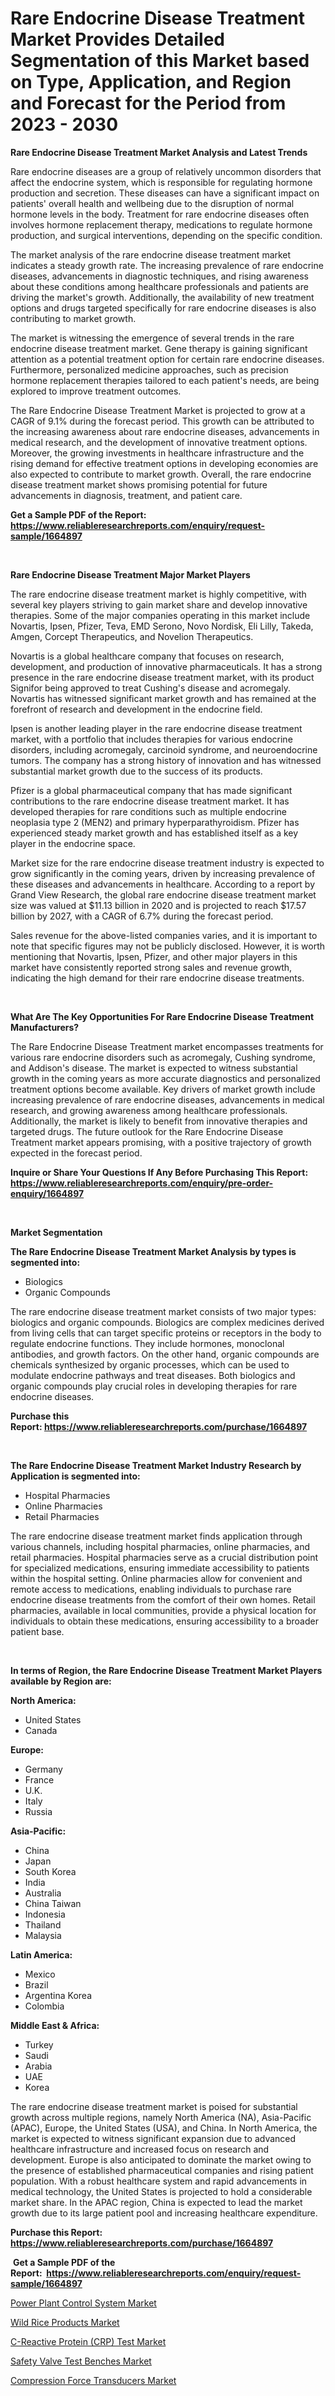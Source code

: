 <p><h1>Rare Endocrine Disease Treatment Market Provides Detailed Segmentation of this Market based on Type, Application, and Region and Forecast for the Period from 2023 - 2030</h1></p><p><strong>Rare Endocrine Disease Treatment Market Analysis and Latest Trends</strong></p>
<p><p>Rare endocrine diseases are a group of relatively uncommon disorders that affect the endocrine system, which is responsible for regulating hormone production and secretion. These diseases can have a significant impact on patients' overall health and wellbeing due to the disruption of normal hormone levels in the body. Treatment for rare endocrine diseases often involves hormone replacement therapy, medications to regulate hormone production, and surgical interventions, depending on the specific condition.</p><p>The market analysis of the rare endocrine disease treatment market indicates a steady growth rate. The increasing prevalence of rare endocrine diseases, advancements in diagnostic techniques, and rising awareness about these conditions among healthcare professionals and patients are driving the market's growth. Additionally, the availability of new treatment options and drugs targeted specifically for rare endocrine diseases is also contributing to market growth.</p><p>The market is witnessing the emergence of several trends in the rare endocrine disease treatment market. Gene therapy is gaining significant attention as a potential treatment option for certain rare endocrine diseases. Furthermore, personalized medicine approaches, such as precision hormone replacement therapies tailored to each patient's needs, are being explored to improve treatment outcomes.</p><p>The Rare Endocrine Disease Treatment Market is projected to grow at a CAGR of 9.1% during the forecast period. This growth can be attributed to the increasing awareness about rare endocrine diseases, advancements in medical research, and the development of innovative treatment options. Moreover, the growing investments in healthcare infrastructure and the rising demand for effective treatment options in developing economies are also expected to contribute to market growth. Overall, the rare endocrine disease treatment market shows promising potential for future advancements in diagnosis, treatment, and patient care.</p></p>
<p><strong>Get a Sample PDF of the Report:&nbsp; <a href="https://www.reliableresearchreports.com/enquiry/request-sample/1664897">https://www.reliableresearchreports.com/enquiry/request-sample/1664897</a></strong></p>
<p>&nbsp;</p>
<p><strong>Rare Endocrine Disease Treatment Major Market Players</strong></p>
<p><p>The rare endocrine disease treatment market is highly competitive, with several key players striving to gain market share and develop innovative therapies. Some of the major companies operating in this market include Novartis, Ipsen, Pfizer, Teva, EMD Serono, Novo Nordisk, Eli Lilly, Takeda, Amgen, Corcept Therapeutics, and Novelion Therapeutics.</p><p>Novartis is a global healthcare company that focuses on research, development, and production of innovative pharmaceuticals. It has a strong presence in the rare endocrine disease treatment market, with its product Signifor being approved to treat Cushing's disease and acromegaly. Novartis has witnessed significant market growth and has remained at the forefront of research and development in the endocrine field.</p><p>Ipsen is another leading player in the rare endocrine disease treatment market, with a portfolio that includes therapies for various endocrine disorders, including acromegaly, carcinoid syndrome, and neuroendocrine tumors. The company has a strong history of innovation and has witnessed substantial market growth due to the success of its products.</p><p>Pfizer is a global pharmaceutical company that has made significant contributions to the rare endocrine disease treatment market. It has developed therapies for rare conditions such as multiple endocrine neoplasia type 2 (MEN2) and primary hyperparathyroidism. Pfizer has experienced steady market growth and has established itself as a key player in the endocrine space.</p><p>Market size for the rare endocrine disease treatment industry is expected to grow significantly in the coming years, driven by increasing prevalence of these diseases and advancements in healthcare. According to a report by Grand View Research, the global rare endocrine disease treatment market size was valued at $11.13 billion in 2020 and is projected to reach $17.57 billion by 2027, with a CAGR of 6.7% during the forecast period.</p><p>Sales revenue for the above-listed companies varies, and it is important to note that specific figures may not be publicly disclosed. However, it is worth mentioning that Novartis, Ipsen, Pfizer, and other major players in this market have consistently reported strong sales and revenue growth, indicating the high demand for their rare endocrine disease treatments.</p></p>
<p>&nbsp;</p>
<p><strong>What Are The Key Opportunities For Rare Endocrine Disease Treatment Manufacturers?</strong></p>
<p><p>The Rare Endocrine Disease Treatment market encompasses treatments for various rare endocrine disorders such as acromegaly, Cushing syndrome, and Addison's disease. The market is expected to witness substantial growth in the coming years as more accurate diagnostics and personalized treatment options become available. Key drivers of market growth include increasing prevalence of rare endocrine diseases, advancements in medical research, and growing awareness among healthcare professionals. Additionally, the market is likely to benefit from innovative therapies and targeted drugs. The future outlook for the Rare Endocrine Disease Treatment market appears promising, with a positive trajectory of growth expected in the forecast period.</p></p>
<p><strong>Inquire or Share Your Questions If Any Before Purchasing This Report: <a href="https://www.reliableresearchreports.com/enquiry/pre-order-enquiry/1664897">https://www.reliableresearchreports.com/enquiry/pre-order-enquiry/1664897</a></strong></p>
<p>&nbsp;</p>
<p><strong>Market Segmentation</strong></p>
<p><strong>The Rare Endocrine Disease Treatment Market Analysis by types is segmented into:</strong></p>
<p><ul><li>Biologics</li><li>Organic Compounds</li></ul></p>
<p><p>The rare endocrine disease treatment market consists of two major types: biologics and organic compounds. Biologics are complex medicines derived from living cells that can target specific proteins or receptors in the body to regulate endocrine functions. They include hormones, monoclonal antibodies, and growth factors. On the other hand, organic compounds are chemicals synthesized by organic processes, which can be used to modulate endocrine pathways and treat diseases. Both biologics and organic compounds play crucial roles in developing therapies for rare endocrine diseases.</p></p>
<p><strong>Purchase this Report:&nbsp;<a href="https://www.reliableresearchreports.com/purchase/1664897">https://www.reliableresearchreports.com/purchase/1664897</a></strong></p>
<p>&nbsp;</p>
<p><strong>The Rare Endocrine Disease Treatment Market Industry Research by Application is segmented into:</strong></p>
<p><ul><li>Hospital Pharmacies</li><li>Online Pharmacies</li><li>Retail Pharmacies</li></ul></p>
<p><p>The rare endocrine disease treatment market finds application through various channels, including hospital pharmacies, online pharmacies, and retail pharmacies. Hospital pharmacies serve as a crucial distribution point for specialized medications, ensuring immediate accessibility to patients within the hospital setting. Online pharmacies allow for convenient and remote access to medications, enabling individuals to purchase rare endocrine disease treatments from the comfort of their own homes. Retail pharmacies, available in local communities, provide a physical location for individuals to obtain these medications, ensuring accessibility to a broader patient base.</p></p>
<p>&nbsp;</p>
<p><strong>In terms of Region, the Rare Endocrine Disease Treatment Market Players available by Region are:</strong></p>
<p>
    <p> <strong> North America: </strong>
        <ul>
            <li>United States</li>
            <li>Canada</li>
        </ul>
        </p> 
    <p> <strong> Europe: </strong>
        <ul>
            <li>Germany</li>
            <li>France</li>
            <li>U.K.</li>
            <li>Italy</li>
            <li>Russia</li>
        </ul>
        </p> 
    <p> <strong> Asia-Pacific: </strong>
        <ul>
            <li>China</li>
            <li>Japan</li>
            <li>South Korea</li>
            <li>India</li>
            <li>Australia</li>
            <li>China Taiwan</li>
            <li>Indonesia</li>
            <li>Thailand</li>
            <li>Malaysia</li>
        </ul>
        </p> 
    <p> <strong> Latin America: </strong>
        <ul>
            <li>Mexico</li>
            <li>Brazil</li>
            <li>Argentina Korea</li>
            <li>Colombia</li>
        </ul>
        </p> 
    <p> <strong> Middle East & Africa: </strong>
        <ul>
            <li>Turkey</li>
            <li>Saudi</li>
            <li>Arabia</li>
            <li>UAE</li>
            <li>Korea</li>
        </ul>
    </p>
    </p>
<p><p>The rare endocrine disease treatment market is poised for substantial growth across multiple regions, namely North America (NA), Asia-Pacific (APAC), Europe, the United States (USA), and China. In North America, the market is expected to witness significant expansion due to advanced healthcare infrastructure and increased focus on research and development. Europe is also anticipated to dominate the market owing to the presence of established pharmaceutical companies and rising patient population. With a robust healthcare system and rapid advancements in medical technology, the United States is projected to hold a considerable market share. In the APAC region, China is expected to lead the market growth due to its large patient pool and increasing healthcare expenditure.</p></p>
<p><strong>Purchase this Report: <a href="https://www.reliableresearchreports.com/purchase/1664897">https://www.reliableresearchreports.com/purchase/1664897</a></strong></p>
<p>&nbsp;<strong>Get a Sample PDF of the Report:&nbsp;&nbsp;<a href="https://www.reliableresearchreports.com/enquiry/request-sample/1664897">https://www.reliableresearchreports.com/enquiry/request-sample/1664897</a></strong></p>
<p><strong></strong></p>
<p><p><a href="https://medium.com/@helalkhan4512/power-plant-control-system-market-size-growth-forecast-2023-2030-aa1ba50dffdc">Power Plant Control System Market</a></p><p><a href="https://medium.com/@malliefeest1955/wild-rice-products-market-size-growth-forecast-2023-2030-161f121f6497">Wild Rice Products Market</a></p><p><a href="https://github.com/kholmovskayalyudmila/Market-Research-Report-List-1/blob/main/c-reactive-protein-crp-test-market.md">C-Reactive Protein (CRP) Test Market</a></p><p><a href="https://www.linkedin.com/pulse/safety-valve-test-benches-market-challenges-opportunities-growth-25o6e/">Safety Valve Test Benches Market</a></p><p><a href="https://www.linkedin.com/pulse/compression-force-transducers-market-size-share-global-analysis-d451e/">Compression Force Transducers Market</a></p></p>